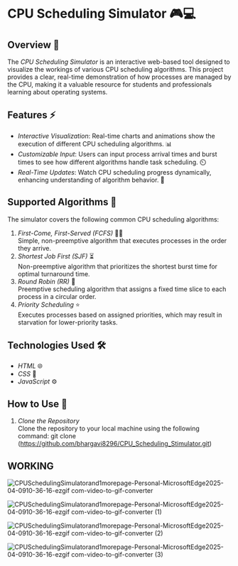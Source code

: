 # CPU Scheduling Simulator 🎮💻

## Overview 🌟
The *CPU Scheduling Simulator* is an interactive web-based tool designed to visualize the workings of various CPU scheduling algorithms. This project provides a clear, real-time demonstration of how processes are managed by the CPU, making it a valuable resource for students and professionals learning about operating systems.

## Features ⚡
- *Interactive Visualization*: Real-time charts and animations show the execution of different CPU scheduling algorithms. 📊
- *Customizable Input*: Users can input process arrival times and burst times to see how different algorithms handle task scheduling. ⏲️
- *Real-Time Updates*: Watch CPU scheduling progress dynamically, enhancing understanding of algorithm behavior. 🔄

## Supported Algorithms 🧠
The simulator covers the following common CPU scheduling algorithms:
1. *First-Come, First-Served (FCFS)* 🚶‍♂️  
   Simple, non-preemptive algorithm that executes processes in the order they arrive.
2. *Shortest Job First (SJF)* ⏳  
   Non-preemptive algorithm that prioritizes the shortest burst time for optimal turnaround time.
3. *Round Robin (RR)* 🔄  
   Preemptive scheduling algorithm that assigns a fixed time slice to each process in a circular order.
4. *Priority Scheduling* ⭐  
   Executes processes based on assigned priorities, which may result in starvation for lower-priority tasks.

## Technologies Used 🛠️
- *HTML* 🌐
- *CSS* 🎨
- *JavaScript* ⚙️

## How to Use 🚀
1. *Clone the Repository*  
   Clone the repository to your local machine using the following command:
   git clone (https://github.com/bhargavi8296/CPU_Scheduling_Stimulator.git)

## WORKING
![CPUSchedulingSimulatorand1morepage-Personal-MicrosoftEdge2025-04-0910-36-16-ezgif com-video-to-gif-converter](https://github.com/user-attachments/assets/50f3f317-076c-471c-931a-7701cd41da3f)




![CPUSchedulingSimulatorand1morepage-Personal-MicrosoftEdge2025-04-0910-36-16-ezgif com-video-to-gif-converter (1)](https://github.com/user-attachments/assets/5e712ce3-ee9d-43dc-b26f-9ddea2db428c)




![CPUSchedulingSimulatorand1morepage-Personal-MicrosoftEdge2025-04-0910-36-16-ezgif com-video-to-gif-converter (2)](https://github.com/user-attachments/assets/2f236c9b-e82e-455c-b58c-cb08d22fa04d)




![CPUSchedulingSimulatorand1morepage-Personal-MicrosoftEdge2025-04-0910-36-16-ezgif com-video-to-gif-converter (3)](https://github.com/user-attachments/assets/a695df4b-21f9-4381-ad01-d5722dc726bf)




   
